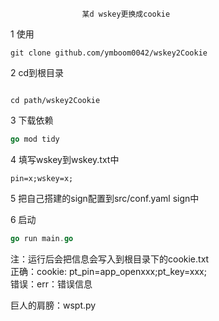                     某d wskey更换成cookie 

1 使用
```
git clone github.com/ymboom0042/wskey2Cookie
```
2 cd到根目录
```

cd path/wskey2Cookie
```
3 下载依赖
```go
go mod tidy
```
4 填写wskey到wskey.txt中
```
pin=x;wskey=x;
```
5 把自己搭建的sign配置到src/conf.yaml sign中

6 启动
```go
go run main.go
```

注：运行后会把信息会写入到根目录下的cookie.txt  
   正确：cookie: pt_pin=app_openxxx;pt_key=xxx;  
   错误：err：错误信息

巨人的肩膀：wspt.py